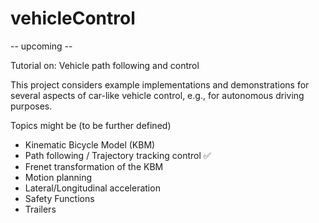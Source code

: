 # vehicleControl

-- upcoming --

Tutorial on: Vehicle path following and control

This project considers example implementations and demonstrations for several aspects of car-like vehicle control, e.g., for autonomous driving purposes.

Topics might be (to be further defined)
- Kinematic Bicycle Model (KBM)
- Path following / Trajectory tracking control ✅
- Frenet transformation of the KBM
- Motion planning
- Lateral/Longitudinal acceleration
- Safety Functions
- Trailers
